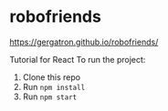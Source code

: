 

# robofriends

https://gergatron.github.io/robofriends/


Tutorial for React
To run the project:

1. Clone this repo
2. Run `npm install`
3. Run `npm start`
